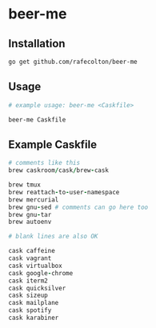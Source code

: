 # beer-me

## Installation

```bash
go get github.com/rafecolton/beer-me
```

## Usage

``` bash
# example usage: beer-me <Caskfile>

beer-me Caskfile
```

## Example Caskfile

```ruby
# comments like this
brew caskroom/cask/brew-cask

brew tmux
brew reattach-to-user-namespace
brew mercurial
brew gnu-sed # comments can go here too
brew gnu-tar
brew autoenv

# blank lines are also OK

cask caffeine
cask vagrant
cask virtualbox
cask google-chrome
cask iterm2
cask quicksilver
cask sizeup
cask mailplane
cask spotify
cask karabiner
```
